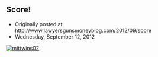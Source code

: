 ## Score!

 * Originally posted at http://www.lawyersgunsmoneyblog.com/2012/09/score
 * Wednesday, September 12, 2012

[![mittwins02](http://lawyersgunsmon.wpengine.com/wp-content/uploads/2012/09/mittwins02.jpg "mittwins02")](http://lawyersgunsmon.wpengine.com/wp-content/uploads/2012/09/mittwins02.jpg)
